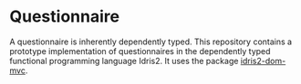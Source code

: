 # Questionnaire

A questionnaire is inherently dependently typed. This repository contains a prototype implementation of questionnaires in the dependently typed functional programming language Idris2. It uses the package [idris2-dom-mvc](https://github.com/stefan-hoeck/idris2-dom-mvc).
